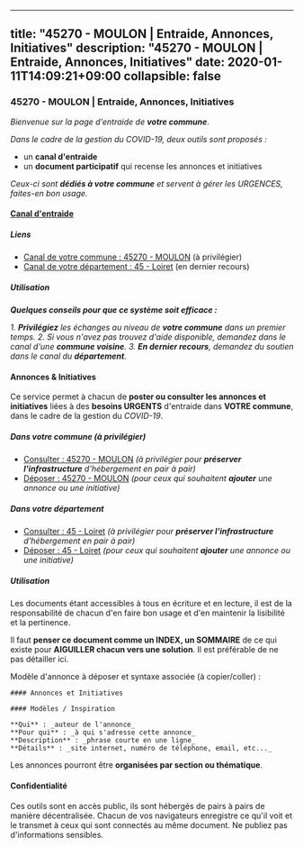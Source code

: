 
---
title: "45270 - MOULON | Entraide, Annonces, Initiatives"
description: "45270 - MOULON | Entraide, Annonces, Initiatives"
date: 2020-01-11T14:09:21+09:00
collapsible: false
---

### 45270 - MOULON | Entraide, Annonces, Initiatives

_Bienvenue sur la page d'entraide de **votre commune**_.

_Dans le cadre de la gestion du COVID-19, deux outils sont proposés :_

- un **canal d'entraide**
- un **document participatif** qui recense les annonces et initiatives

_Ceux-ci sont **dédiés à votre commune** et servent à gérer les URGENCES, faites-en bon usage._

#### [Canal d'entraide](https://entraide.stopcoronavirus.tech/#/channel/45270_moulon)

##### Liens

- [Canal de votre commune : 45270 	- MOULON](https://entraide.stopcoronavirus.tech/#/channel/45270_moulon) (à privilégier)
- [Canal de votre département : 45 	- Loiret](https://entraide.stopcoronavirus.tech/#/channel/45_loiret) (en dernier recours)

##### Utilisation

_**Quelques conseils pour que ce système soit efficace :**_

_1. **Privilégiez** les échanges au niveau de **votre commune** dans un premier temps._
_2. Si vous n'avez pas trouvez d'aide disponible, demandez dans le canal d'une **commune voisine**._
_3. **En dernier recours**, demandez du soutien dans le canal du **département**._

#### Annonces & Initiatives


Ce service permet à chacun de **poster ou consulter les annonces et initiatives** liées à des **besoins
URGENTS** d'entraide dans **VOTRE commune**, dans le cadre de la gestion du _COVID-19_.

##### Dans votre commune (à privilégier)

- [Consulter : 45270 	- MOULON](https://docs.stopcoronavirus.tech/#/r/markdown/45270_moulon/4XTTMJKHuVHvZfGj6dd2T7onSLYqPwbBfwpDzUBXG9aDpNwdq) _(à privilégier pour **préserver l'infrastructure** d'hébergement en pair à pair)_
- [Déposer : 45270 	- MOULON](https://docs.stopcoronavirus.tech/#/w/markdown/45270_moulon/4XTTMJKHuVHvZfGj6dd2T7onSLYqPwbBfwpDzUBXG9aDpNwdq-K3TgUqiJNYBxBcXFzWcYoLLmJNV6S92SdvCYAPTPP5tfKWUzRXAj1b2wTYKY5botjsmyDg6RG9BhRbeAnXnTNijhxLL2JAnGT1AJJCo98xKj85yfvcvzpBn92hBF1u5AfKvgWFFm) _(pour ceux qui souhaitent **ajouter** une annonce ou une initiative)_

##### Dans votre département

- [Consulter : 45 	- Loiret](https://docs.stopcoronavirus.tech/#/r/markdown/45_loiret/4XTTME2kSQrSgerkNd6EmDKdA5o9jfzUG2SAG8C2qVYb3YXN4) _(à privilégier pour **préserver l'infrastructure** d'hébergement en pair à pair)_
- [Déposer : 45 	- Loiret](https://docs.stopcoronavirus.tech/#/w/markdown/45_loiret/4XTTME2kSQrSgerkNd6EmDKdA5o9jfzUG2SAG8C2qVYb3YXN4-K3TgULpEDoP6p5UphGUnEGQQDb2AQTj81Z2trE1ZVsdtBZSXUbkVLE9oEias3DdMz5vmgxRH8ErfnuyVj2VYfJxxhBMoq5ZxQCDrb2jTVFkww5uEThgDKwT8pF9LfJGTpqNraKjJ) _(pour ceux qui souhaitent **ajouter** une annonce ou une initiative)_


##### Utilisation

Les documents étant accessibles à tous en écriture et en lecture, il est de la
responsabilité de chacun d'en faire bon usage et d'en maintenir la lisibilité
et la pertinence.

Il faut **penser ce document comme un INDEX, un SOMMAIRE** de ce qui existe
pour **AIGUILLER chacun vers une solution**. Il est préférable de ne pas détailler ici.

Modèle d'annonce à déposer et syntaxe associée (à copier/coller) :

    #### Annonces et Initiatives

    #### Modèles / Inspiration

    **Qui** : _auteur de l'annonce_
    **Pour qui** : _à qui s'adresse cette annonce_
    **Description** : _phrase courte en une ligne_
    **Détails** : _site internet, numéro de téléphone, email, etc..._


Les annonces pourront être **organisées par section ou thématique**.

#### Confidentialité

Ces outils sont en accès public, ils sont hébergés de pairs à pairs de manière décentralisée.
Chacun de vos navigateurs enregistre ce qu'il voit et le transmet à ceux qui sont connectés au même document.
Ne publiez pas d'informations sensibles.
